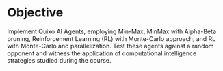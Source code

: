 # Objective 

Implement Quixo AI Agents, employing Min-Max, MinMax with Alpha-Beta pruning, Reinforcement Learning (RL) with Monte-Carlo approach, and RL with Monte-Carlo and parallelization. Test these agents against a random opponent and witness the application of computational intelligence strategies studied during the course. 
